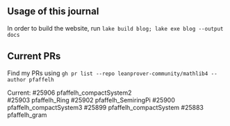## Usage of this journal

In order to build the website, run
`lake build blog; lake exe blog --output docs`



## Current PRs 

Find my PRs using
`gh pr list --repo leanprover-community/mathlib4 --author pfaffelh`

Current: 
#25906 pfaffelh_compactSystem2  
#25903 pfaffelh_Ring 
#25902 pfaffelh_SemiringPi
#25900 pfaffelh_compactSystem3 
#25899 pfaffelh_compactSystem
#25883 pfaffelh_gram 

